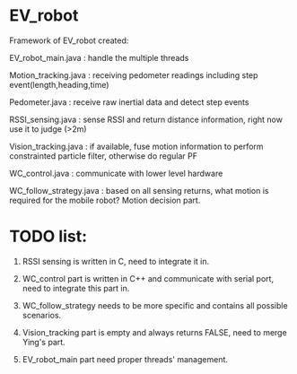 EV_robot
========

Framework of EV_robot created:

EV_robot_main.java          : handle the multiple threads 

Motion_tracking.java        : receiving pedometer readings including step event(length,heading,time)

Pedometer.java              : receive raw inertial data and detect step events

RSSI_sensing.java           : sense RSSI and return distance information, right now use it to judge (>2m)

Vision_tracking.java        : if available, fuse motion information to perform constrainted particle filter, otherwise do regular PF

WC_control.java             : communicate with lower level hardware

WC_follow_strategy.java     : based on all sensing returns, what motion is required for the mobile robot?  Motion decision part.


TODO list:
=============

1. RSSI sensing is written in C, need to integrate it in.

2. WC_control part is written in C++ and communicate with serial port, need to integrate this part in.

3. WC_follow_strategy needs to be more specific and contains all possible scenarios.

4. Vision_tracking part is empty and always returns FALSE, need to merge Ying's part.

5. EV_robot_main part need proper threads' management.

